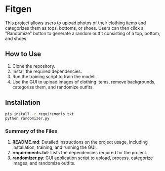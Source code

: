 # Fitgen

This project allows users to upload photos of their clothing items and categorizes them as tops, bottoms, or shoes. Users can then click a "Randomize" button to generate a random outfit consisting of a top, bottom, and shoes.

## How to Use

1. Clone the repository.
2. Install the required dependencies.
3. Run the training script to train the model.
4. Use the GUI to upload images of clothing items, remove backgrounds, categorize them, and randomize outfits.

## Installation

```bash
pip install -r requirements.txt
python randomizer.py
```

### Summary of the Files

1. **README.md**: Detailed instructions on the project usage, including installation, training, and running the GUI.
2. **requirements.txt**: Lists the dependencies required for the project.
3. **randomizer.py**: GUI application script to upload, process, categorize images, and randomize outfits.
